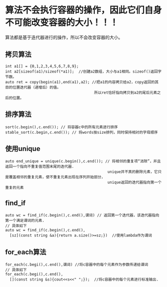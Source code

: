 # 算法不会执行容器的操作，因此它们自身不可能改变容器的大小！！！
算法都是基于迭代器进行的操作，所以不会改变容器的大小。

## 拷贝算法
```
int a1[] = {0,1,2,3,4,5,6,7,8,9};
int a2[sizeof(a1)/sizeof(*a1)];  //创建a2数组，大小与a1相同。sizeof()返回字节数。
auto ret = copy(begin(a1),end(a1),a2); //把a1的内容拷贝给a2，copy返回的其目的位置迭代器（递增后）的值。
                                        所以ret恰好指向拷贝到a2的尾后元素之后的位置。
```

## 排序算法
```
sort(c.begin(),c.end()); // 将容器c中的所有元素进行排序
stable_sort(c.begin,c.end()); // 将words按size排列，同时保持相对的字母顺序
```



## 使用unique
```
auto end_unique = unique(c.begin(),c.end()); // 将相邻的重复项“消除”，并且返回一个指向不重复值范围末尾的迭代器.
                                              unique并不真的删除元素，它只是覆盖相邻的重复元素，使不重复元素出现在序列开始部分，
                                              unique返回的迭代器指向第一个重复的元素
```

## find_if
```
auto wc = find_if(c.begin(),c.end(),谓词) // 返回第一个迭代器，该迭代器指向第一个满足谓词的元素.
// 具体如下
auto wc = find_if(c.begin(),c.end(),
  [sz](const string &a){return a.size()>=sz;})  //使用lambda作为谓词
```

## for_each算法
```
for_each(c.begi(),c.end(),谓词) //将c容器中的每个元素作为参数传递给谓词
// 具体如下
for_each(c.begi(),c.end(),  
  [](const string &s){cout<<s<<" ";});  //将c容器中的每个元素进行标准输出.
```
